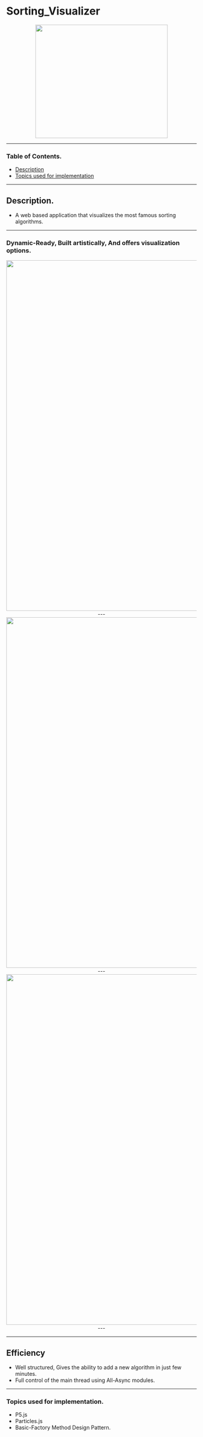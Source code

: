 ﻿# Sorting_Visualizer
 <p align="middle">
 <img src="https://user-images.githubusercontent.com/58152328/132061249-d6fc7d12-3274-4266-b163-83ef2c717a61.png" width="350" height="300">
</p>


---

 ### Table of Contents.
 
- [Description](#description)
- [Topics used for implementation](#topics-used-for-implementation)

----

## Description.
- A web based application that visualizes the most famous sorting algorithms.

---

### Dynamic-Ready, Built artistically, And offers visualization options.
<p align="middle">
 <img src="https://user-images.githubusercontent.com/58152328/132061512-77ad5b4f-9b7d-4e58-a1f3-ed644180e35e.PNG" width="1918" height="927">
 ---
 <img src="https://user-images.githubusercontent.com/58152328/132061502-852b2a1f-4550-4277-9de5-587a317a833b.PNG" width="1918" height="927">
 ---
 <img src="https://user-images.githubusercontent.com/58152328/132061505-8ac75dc7-0c00-4e7b-b61a-b56d2691abe4.PNG" width="1918" height="927">
 ---
</p>

---

## Efficiency
- Well structured, Gives the ability to add a new algorithm in just few minutes.
- Full control of the main thread using All-Async modules.
---

### Topics used for implementation.
- P5.js
- Particles.js
- Basic-Factory Method Design Pattern.

